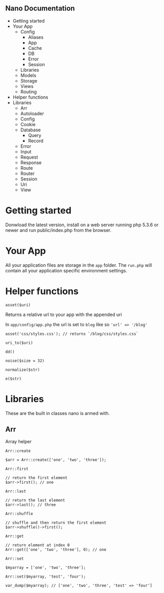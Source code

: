 ## Nano Documentation

- Getting started
- Your App
	- Config
		- Aliases
		- App
		- Cache
		- DB
		- Error
		- Session
	- Libraries
	- Models
	- Storage
	- Views
	- Routing
- Helper functions
- Libraries
	- Arr
	- Autoloader
	- Config
	- Cookie
	- Database
		- Query
		- Record
	- Error
	- Input
	- Request
	- Response
	- Route
	- Router
	- Session
	- Uri
	- View

# Getting started

Donwload the latest version, install on a web server running php 5.3.6 or newer
and run public/index.php from the browser.

# Your App

All your application files are storage in the `app` folder.
The `run.php` will contain all your application specific environment settings.

# Helper functions

`asset($uri)`

Returns a relative url to your app with the appended uri

In `app/config/app.php` the url is set to `blog` like so `'url' => '/blog'`

	asset('css/styles.css'); // returns `/blog/css/styles.css`

`uri_to($uri)`

`dd()`

`noise($size = 32)`

`normalize($str)`

`e($str)`

# Libraries

These are the built in classes nano is armed with.

## Arr

Array helper

`Arr::create`

	$arr = Arr::create(['one', 'two', 'three']);

`Arr::first`

	// return the first element
	$arr->first(); // one

`Arr::last`

	// return the last element
	$arr->last(); // three

`Arr::shuffle`

	// shuffle and then return the first element
	$arr->shuffle()->first();

`Arr::get`

	// return element at index 0
	Arr::get(['one', 'two', 'three'], 0); // one

`Arr::set`

	$myarray = ['one', 'two', 'three'];

	Arr::set($myarray, 'test', 'four');

	var_dump($myarray); // ['one', 'two', 'three', 'test' => 'four']
